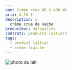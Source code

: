 ```yaml
---
nom: Crème crue 45 % 430 ml 
prix: 4,10 €
description: >
  crème crue de vache
producteur: Jarouilles
contrats: produits-laitiers
tags: 
  - produit laitier
  - crème fraîche
---
```


![photo du lait](creme.jpg)